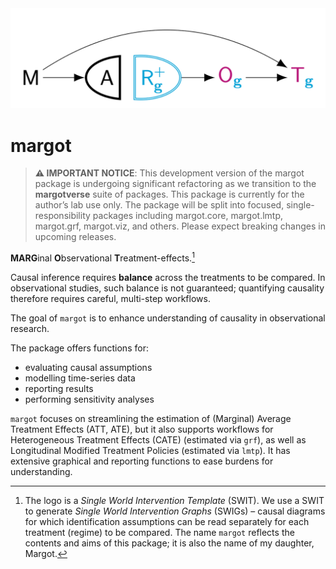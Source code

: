 
<!-- README.md is generated from README.Rmd. Please edit that file -->

<!-- ```{r, include = FALSE} -->

<!-- library(here) -->

<!-- # GitHub pages -->

<!-- file.create("docs/.nojekyll", showWarnings = FALSE) -->

<!-- ``` -->

<!-- badges: start -->

<img src="man/figures/margot.png" width = 600 alt="Margot package logo showing the package name">

<!-- badges: end -->

<!-- badges: end -->

# margot

> **⚠️ IMPORTANT NOTICE**: This development version of the margot
> package is undergoing significant refactoring as we transition to the
> **margotverse** suite of packages. This package is currently for the
> author’s lab use only. The package will be split into focused,
> single-responsibility packages including margot.core, margot.lmtp,
> margot.grf, margot.viz, and others. Please expect breaking changes in
> upcoming releases.

**MARG**inal **O**bservational **T**reatment-effects.[^1]

Causal inference requires **balance** across the treatments to be
compared. In observational studies, such balance is not guaranteed;
quantifying causality therefore requires careful, multi-step workflows.

The goal of `margot` is to enhance understanding of causality in
observational research.

The package offers functions for:

- evaluating causal assumptions
- modelling time-series data
- reporting results
- performing sensitivity analyses

`margot` focuses on streamlining the estimation of (Marginal) Average
Treatment Effects (ATT, ATE), but it also supports workflows for
Heterogeneous Treatment Effects (CATE) (estimated via `grf`), as well as
Longitudinal Modified Treatment Policies (estimated via `lmtp`). It has
extensive graphical and reporting functions to ease burdens for
understanding.

[^1]: The logo is a *Single World Intervention Template* (SWIT). We use
    a SWIT to generate *Single World Intervention Graphs* (SWIGs) –
    causal diagrams for which identification assumptions can be read
    separately for each treatment (regime) to be compared. The name
    `margot` reflects the contents and aims of this package; it is also
    the name of my daughter, Margot.
